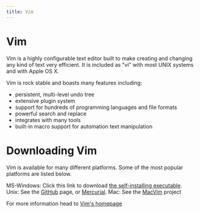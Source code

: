 ```yaml
---
title: Vim
---
```

# Vim

Vim is a highly configurable text editor built to make creating and changing any kind of text very efficient. It is included as "vi" with most UNIX systems and with Apple OS X.

Vim is rock stable and boasts many features including:
- persistent, multi-level undo tree
- extensive plugin system
- support for hundreds of programming languages and file formats
- powerful search and replace
- integrates with many tools
- built-in macro support for automation text manipulation

# Downloading Vim

Vim is available for many different platforms. Some of the most popular platforms are listed below.

MS-Windows:	Click this link to download [the self-installing executable](https://ftp.nluug.nl/pub/vim/pc/gvim80-586.exe).
Unix:	See the [GitHub](https://vim.sourceforge.io/git.php) page, or [Mercurial](https://vim.sourceforge.io/mercurial.php).
Mac:	See the [MacVim](https://github.com/macvim-dev/macvim) project

For more information head to <a href='https://vim.sourceforge.io' target='_blank' rel='nofollow'>Vim's homepage</a>
